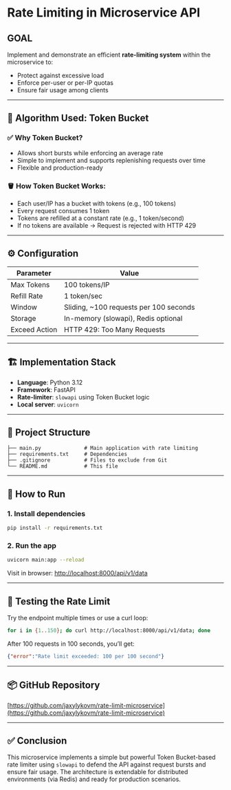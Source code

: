 #  Rate Limiting in Microservice API



## GOAL
Implement and demonstrate an efficient **rate-limiting system** within the microservice to:
- Protect against excessive load
- Enforce per-user or per-IP quotas
- Ensure fair usage among clients

---

## 🧠 Algorithm Used: **Token Bucket**

### ✅ Why Token Bucket?
- Allows short bursts while enforcing an average rate
- Simple to implement and supports replenishing requests over time
- Flexible and production-ready

### 🪣 How Token Bucket Works:
- Each user/IP has a bucket with tokens (e.g., 100 tokens)
- Every request consumes 1 token
- Tokens are refilled at a constant rate (e.g., 1 token/second)
- If no tokens are available → Request is rejected with HTTP 429

---

## ⚙️ Configuration
| Parameter        | Value                        |
|------------------|-------------------------------|
| Max Tokens       | 100 tokens/IP                 |
| Refill Rate      | 1 token/sec                   |
| Window           | Sliding, ~100 requests per 100 seconds |
| Storage          | In-memory (slowapi), Redis optional |
| Exceed Action    | HTTP 429: Too Many Requests   |

---

## 🏗️ Implementation Stack
- **Language**: Python 3.12
- **Framework**: FastAPI
- **Rate-limiter**: `slowapi` using Token Bucket logic
- **Local server**: `uvicorn`

---

## 📁 Project Structure
```
├── main.py              # Main application with rate limiting
├── requirements.txt     # Dependencies
├── .gitignore           # Files to exclude from Git
└── README.md            # This file
```

---

## 🚀 How to Run
### 1. Install dependencies
```bash
pip install -r requirements.txt
```

### 2. Run the app
```bash
uvicorn main:app --reload
```

Visit in browser: [http://localhost:8000/api/v1/data](http://localhost:8000/api/v1/data)

---

## 🧪 Testing the Rate Limit
Try the endpoint multiple times or use a curl loop:
```bash
for i in {1..150}; do curl http://localhost:8000/api/v1/data; done
```
After 100 requests in 100 seconds, you’ll get:
```json
{"error":"Rate limit exceeded: 100 per 100 second"}
```

---

## 📦 GitHub Repository
[https://github.com/jaxylykovm/rate-limit-microservice](https://github.com/jaxylykovm/rate-limit-microservice)

---

## ✅ Conclusion
This microservice implements a simple but powerful Token Bucket-based rate limiter using `slowapi` to defend the API against request bursts and ensure fair usage. The architecture is extendable for distributed environments (via Redis) and ready for production scenarios.


